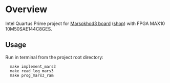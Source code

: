 
# Overview

Intel Quartus Prime project for [Marsokhod3 board](http://marsohod.org/howtostart/plata-marsokhod3) ([shop](http://marsohod.org/shop/boards/brd-marsohod2150811130725150811131628)) with FPGA MAX10 10M50SAE144C8GES.

## Usage

Run in terminal from the project root directory:
```
  make implement_mars3
  make read_log_mars3
  make prog_mars3_ram
```